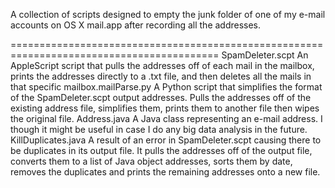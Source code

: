 A collection of scripts designed to empty the junk folder of one of my e-mail 
accounts on OS X mail.app after recording all the addresses.

==========================================================================================
SpamDeleter.scpt An AppleScript script that pulls the addresses off of each mail in the mailbox, 
prints the addresses directly to a .txt file, and then deletes all the mails 
in that specific mailbox.mailParse.py
A Python script that simplifies the format of the SpamDeleter.scpt output
addresses. Pulls the addresses off of the existing address file, simplifies
them, prints them to another file then wipes the original file. Address.java
A Java class representing an e-mail address. I though it might be useful in 
case I do any big data analysis in the future. KillDuplicates.java
A result of an error in SpamDeleter.scpt causing there to be duplicates in its
output file. It pulls the addresses off of the output file, converts them to a list of
Java object addresses, sorts them by date, removes the duplicates and prints the remaining
addresses onto a new file.
